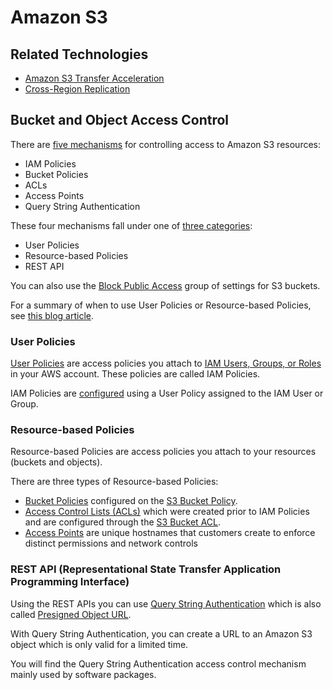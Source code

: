 # Amazon S3

## Related Technologies

* [Amazon S3 Transfer Acceleration](https://docs.aws.amazon.com/AmazonS3/latest/dev/transfer-acceleration.html)
* [Cross-Region Replication](https://docs.aws.amazon.com/AmazonS3/latest/dev/crr.html)

## Bucket and Object Access Control

There are [five mechanisms](https://aws.amazon.com/s3/faqs/) for controlling access to Amazon S3 resources:

* IAM Policies
* Bucket Policies
* ACLs
* Access Points
* Query String Authentication

These four mechanisms fall under one of [three categories](https://docs.aws.amazon.com/AmazonS3/latest/dev/s3-access-control.html):

* User Policies
* Resource-based Policies
* REST API

You can also use the [Block Public Access](https://docs.aws.amazon.com/AmazonS3/latest/dev/access-control-block-public-access.html) group of settings for S3 buckets.

For a summary of when to use User Policies or Resource-based Policies, see [this blog article](https://aws.amazon.com/blogs/security/iam-policies-and-bucket-policies-and-acls-oh-my-controlling-access-to-s3-resources/).

### User Policies

[User Policies](https://docs.aws.amazon.com/AmazonS3/latest/dev/example-policies-s3.html) are access policies you attach to [IAM Users, Groups, or Roles](https://docs.aws.amazon.com/IAM/latest/UserGuide/id.html) in your AWS account. These policies are called IAM Policies.

IAM Policies are [configured](https://docs.aws.amazon.com/IAM/latest/UserGuide/access_policies_create.html) using a User Policy assigned to the IAM User or Group.

### Resource-based Policies

Resource-based Policies are access policies you attach to your resources (buckets and objects).

There are three types of Resource-based Policies:

* [Bucket Policies](https://docs.aws.amazon.com/AmazonS3/latest/dev/example-bucket-policies.html) configured on the [S3 Bucket Policy](https://docs.aws.amazon.com/AmazonS3/latest/user-guide/add-bucket-policy.html).
* [Access Control Lists (ACLs)](https://docs.aws.amazon.com/AmazonS3/latest/dev/acl-overview.html) which were created prior to IAM Policies and are configured through the [S3 Bucket ACL](https://docs.aws.amazon.com/AmazonS3/latest/user-guide/set-bucket-permissions.html).
* [Access Points](https://aws.amazon.com/s3/features/access-points/) are unique hostnames that customers create to enforce distinct permissions and network controls

### REST API (Representational State Transfer Application Programming Interface)

Using the REST APIs you can use [Query String Authentication](https://docs.aws.amazon.com/AmazonS3/latest/API/sigv4-query-string-auth.html) which is also called [Presigned Object URL](https://docs.aws.amazon.com/AmazonS3/latest/dev/ShareObjectPreSignedURL.html).

With Query String Authentication, you can create a URL to an Amazon S3 object which is only valid for a limited time.

You will find the Query String Authentication access control mechanism mainly used by software packages.


